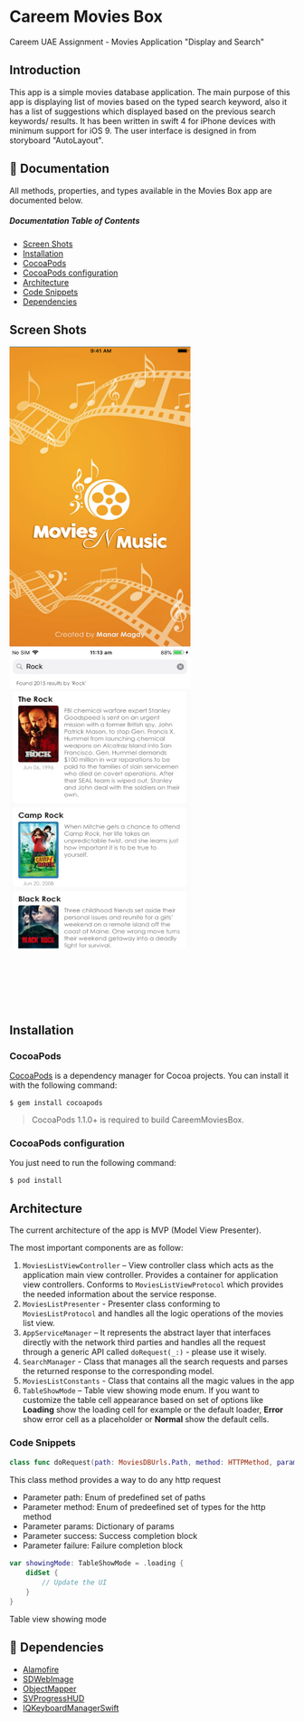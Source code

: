 # Careem Movies Box
Careem​ ​UAE Assignment - Movies Application "Display and Search"

## Introduction
This app is a simple movies database application. 
The main purpose of this app is displaying list of movies based on the typed search keyword,  also it has a list of suggestions which displayed based on the previous search keywords/ results.
It has been written in swift 4 for iPhone devices with minimum support for iOS 9. The user interface is designed in from storyboard "AutoLayout".


## 📗 Documentation
All methods, properties, and types available in the Movies Box app are documented below.

##### Documentation Table of Contents
* [Screen Shots](#screen-shots)
* [Installation](#installation)
* [CocoaPods](#cocoapods)
* [CocoaPods configuration](#cocoapods-configuration)
* [Architecture](#architecture)
* [Code Snippets](#code-snippets)
* [Dependencies](#dependencies)

## Screen Shots

<p float="center">
<img width="320" height="530" src="/Images/splash.png"/>
<img width="320" height="530" src="/Images/home.jpg"/>
</p>
<br/><br/><br/><br/><br/>


## Installation

### CocoaPods

[CocoaPods](https://cocoapods.org/) is a dependency manager for Cocoa projects. You can install it with the following command:
```
$ gem install cocoapods
```
> CocoaPods 1.1.0+ is required to build CareemMoviesBox.

### CocoaPods configuration

You just need to run the following command:
```
$ pod install
```

## Architecture
The current architecture of the app is MVP (Model View Presenter).

The most important components are as follow:

1. `MoviesListViewController` – View controller class which acts as the application main view controller. Provides a container for application view controllers. Conforms to `MoviesListViewProtocol` which provides the needed information about the service response.
2. `MoviesListPresenter` - Presenter class conforming to `MoviesListProtocol`  and handles all the logic operations of the movies list view.
3. `AppServiceManager` – It represents the abstract layer that interfaces directly with the network third parties and handles all the request through a generic API called `doRequest(_:)`  - please use it wisely.
4. `SearchManager` - Class that manages all the search requests and parses the returned response to the corresponding model.
5. `MoviesListConstants` - Class that contains all the magic values in the app
6. `TableShowMode` – Table view showing mode enum. If you want to customize the table cell appearance based on set of options like **Loading** show the loading cell for example or the default loader, **Error** show error cell as a placeholder or **Normal** show the default cells.

### Code Snippets
```swift
class func doRequest(path: MoviesDBUrls.Path, method: HTTPMethod, params: [String: Any]? = nil, success: @escaping (_ result: Any) -> Void, failure: @escaping (_ err: Error) -> Void)
```
This class method provides a way to do any http request
- Parameter path: Enum of predefined set of paths
- Parameter method: Enum of predeefined set of types for the http method
- Parameter params: Dictionary of params
- Parameter success: Success completion block
- Parameter failure: Failure  completion block
```swift
var showingMode: TableShowMode = .loading {
    didSet {
        // Update the UI
    }
}
```
Table view showing mode
## 👥 Dependencies
* [Alamofire](https://github.com/Alamofire/Alamofire)
* [SDWebImage](https://github.com/rs/SDWebImage)
* [ObjectMapper](https://github.com/Hearst-DD/ObjectMapper)
* [SVProgressHUD](https://github.com/SVProgressHUD/SVProgressHUD)
* [IQKeyboardManagerSwift](https://github.com/hackiftekhar/IQKeyboardManager)

